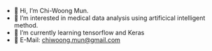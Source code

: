 - 👋 Hi, I’m Chi-Woong Mun.
- 👀 I’m interested in medical data analysis using artificical intelligent method.
- 🌱 I’m currently learning tensorflow and Keras
- 💞️ E-Mail: chiwoong.mun@gmail.com

<!---
cwmun/cwmun is a ✨ special ✨ repository because its `README.md` (this file) appears on your GitHub profile.
You can click the Preview link to take a look at your changes.
--->
